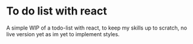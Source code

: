 # To do list with react

A simple WIP of a todo-list with react, to keep my skills up to scratch, no live version yet as im yet to implement styles.
